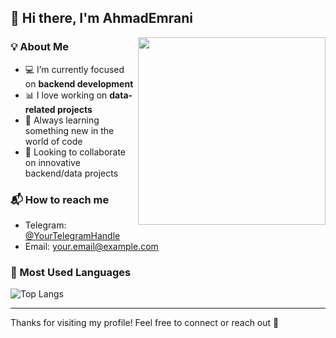## 👋 Hi there, I'm AhmadEmrani

<img src="https://media.giphy.com/media/qgQUggAC3Pfv687qPC/giphy.gif" width="300" align="right" />

### 💡 About Me

* 💻 I’m currently focused on **backend development**
* 📊 I love working on **data-related projects**
* 🧠 Always learning something new in the world of code
* 🤝 Looking to collaborate on innovative backend/data projects

### 📬 How to reach me

* Telegram: [@YourTelegramHandle](https://t.me/Ahmad_emrani)
* Email: [your.email@example.com](mailto:mranyahmd9@gmail.com)



### 🚀 Most Used Languages

![Top Langs](https://github-readme-stats.vercel.app/api/top-langs/?username=AhmadEmrani\&layout=compact\&theme=tokyonight)

---

Thanks for visiting my profile! Feel free to connect or reach out 🚀
